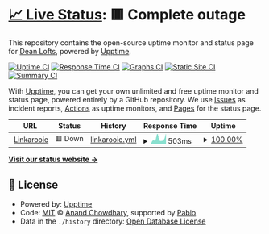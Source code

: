 # [📈 Live Status](https://status.linkarooie.com): <!--live status--> **🟥 Complete outage**

This repository contains the open-source uptime monitor and status page for [Dean Lofts](https://linkarooie.com/loftwah), powered by [Upptime](https://github.com/upptime/upptime).

[![Uptime CI](https://github.com/Loftwah/linkarooie-upptime/workflows/Uptime%20CI/badge.svg)](https://github.com/Loftwah/linkarooie-upptime/actions?query=workflow%3A%22Uptime+CI%22)
[![Response Time CI](https://github.com/Loftwah/linkarooie-upptime/workflows/Response%20Time%20CI/badge.svg)](https://github.com/Loftwah/linkarooie-upptime/actions?query=workflow%3A%22Response+Time+CI%22)
[![Graphs CI](https://github.com/Loftwah/linkarooie-upptime/workflows/Graphs%20CI/badge.svg)](https://github.com/Loftwah/linkarooie-upptime/actions?query=workflow%3A%22Graphs+CI%22)
[![Static Site CI](https://github.com/Loftwah/linkarooie-upptime/workflows/Static%20Site%20CI/badge.svg)](https://github.com/Loftwah/linkarooie-upptime/actions?query=workflow%3A%22Static+Site+CI%22)
[![Summary CI](https://github.com/Loftwah/linkarooie-upptime/workflows/Summary%20CI/badge.svg)](https://github.com/Loftwah/linkarooie-upptime/actions?query=workflow%3A%22Summary+CI%22)

With [Upptime](https://upptime.js.org), you can get your own unlimited and free uptime monitor and status page, powered entirely by a GitHub repository. We use [Issues](https://github.com/Loftwah/linkarooie-upptime/issues) as incident reports, [Actions](https://github.com/Loftwah/linkarooie-upptime/actions) as uptime monitors, and [Pages](https://status.linkarooie.com) for the status page.

<!--start: status pages-->
<!-- This summary is generated by Upptime (https://github.com/upptime/upptime) -->
<!-- Do not edit this manually, your changes will be overwritten -->
<!-- prettier-ignore -->
| URL | Status | History | Response Time | Uptime |
| --- | ------ | ------- | ------------- | ------ |
| <img alt="" src="https://icons.duckduckgo.com/ip3/linkarooie.com.ico" height="13"> [Linkarooie](https://linkarooie.com) | 🟥 Down | [linkarooie.yml](https://github.com/loftwah/linkarooie-upptime/commits/HEAD/history/linkarooie.yml) | <details><summary><img alt="Response time graph" src="./graphs/linkarooie/response-time-week.png" height="20"> 503ms</summary><br><a href="https://status.linkarooie.com/history/linkarooie"><img alt="Response time 378" src="https://img.shields.io/endpoint?url=https%3A%2F%2Fraw.githubusercontent.com%2Floftwah%2Flinkarooie-upptime%2FHEAD%2Fapi%2Flinkarooie%2Fresponse-time.json"></a><br><a href="https://status.linkarooie.com/history/linkarooie"><img alt="24-hour response time 305" src="https://img.shields.io/endpoint?url=https%3A%2F%2Fraw.githubusercontent.com%2Floftwah%2Flinkarooie-upptime%2FHEAD%2Fapi%2Flinkarooie%2Fresponse-time-day.json"></a><br><a href="https://status.linkarooie.com/history/linkarooie"><img alt="7-day response time 503" src="https://img.shields.io/endpoint?url=https%3A%2F%2Fraw.githubusercontent.com%2Floftwah%2Flinkarooie-upptime%2FHEAD%2Fapi%2Flinkarooie%2Fresponse-time-week.json"></a><br><a href="https://status.linkarooie.com/history/linkarooie"><img alt="30-day response time 401" src="https://img.shields.io/endpoint?url=https%3A%2F%2Fraw.githubusercontent.com%2Floftwah%2Flinkarooie-upptime%2FHEAD%2Fapi%2Flinkarooie%2Fresponse-time-month.json"></a><br><a href="https://status.linkarooie.com/history/linkarooie"><img alt="1-year response time 378" src="https://img.shields.io/endpoint?url=https%3A%2F%2Fraw.githubusercontent.com%2Floftwah%2Flinkarooie-upptime%2FHEAD%2Fapi%2Flinkarooie%2Fresponse-time-year.json"></a></details> | <details><summary><a href="https://status.linkarooie.com/history/linkarooie">100.00%</a></summary><a href="https://status.linkarooie.com/history/linkarooie"><img alt="All-time uptime 99.96%" src="https://img.shields.io/endpoint?url=https%3A%2F%2Fraw.githubusercontent.com%2Floftwah%2Flinkarooie-upptime%2FHEAD%2Fapi%2Flinkarooie%2Fuptime.json"></a><br><a href="https://status.linkarooie.com/history/linkarooie"><img alt="24-hour uptime 100.00%" src="https://img.shields.io/endpoint?url=https%3A%2F%2Fraw.githubusercontent.com%2Floftwah%2Flinkarooie-upptime%2FHEAD%2Fapi%2Flinkarooie%2Fuptime-day.json"></a><br><a href="https://status.linkarooie.com/history/linkarooie"><img alt="7-day uptime 100.00%" src="https://img.shields.io/endpoint?url=https%3A%2F%2Fraw.githubusercontent.com%2Floftwah%2Flinkarooie-upptime%2FHEAD%2Fapi%2Flinkarooie%2Fuptime-week.json"></a><br><a href="https://status.linkarooie.com/history/linkarooie"><img alt="30-day uptime 100.00%" src="https://img.shields.io/endpoint?url=https%3A%2F%2Fraw.githubusercontent.com%2Floftwah%2Flinkarooie-upptime%2FHEAD%2Fapi%2Flinkarooie%2Fuptime-month.json"></a><br><a href="https://status.linkarooie.com/history/linkarooie"><img alt="1-year uptime 99.96%" src="https://img.shields.io/endpoint?url=https%3A%2F%2Fraw.githubusercontent.com%2Floftwah%2Flinkarooie-upptime%2FHEAD%2Fapi%2Flinkarooie%2Fuptime-year.json"></a></details>

<!--end: status pages-->

[**Visit our status website →**](https://status.linkarooie.com)

## 📄 License

- Powered by: [Upptime](https://github.com/upptime/upptime)
- Code: [MIT](./LICENSE) © [Anand Chowdhary](https://anandchowdhary.com), supported by [Pabio](https://pabio.com)
- Data in the `./history` directory: [Open Database License](https://opendatacommons.org/licenses/odbl/1-0/)
